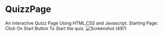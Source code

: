 # QuizzPage
An interactive Quizz Page Using HTML,CSS and Javascript.
Starting Page:
Click On Start Button To Start the quiz.
![Screenshot (497)](https://github.com/sai90302/QuizzPage/assets/126978182/b003d55d-8896-4dd0-a156-ed5caa159b28)
